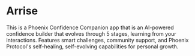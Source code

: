 # Arrise
This is a Phoenix Confidence Companion app that is an AI-powered confidence builder that evolves through 5 stages, learning from your interactions. Features smart challenges, community support, and Phoenix Protocol's self-healing, self-evolving capabilities for personal growth.
